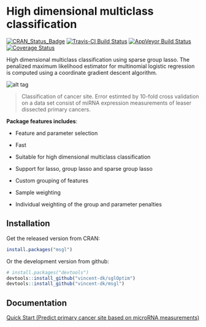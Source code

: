# High dimensional multiclass classification

[![CRAN_Status_Badge](http://www.r-pkg.org/badges/version/msgl)](http://cran.r-project.org/package=msgl)
[![Travis-CI Build Status](https://travis-ci.org/vincent-dk/msgl.svg?branch=master)](https://travis-ci.org/vincent-dk/msgl)
[![AppVeyor Build Status](https://ci.appveyor.com/api/projects/status/github/vincent-dk/msgl?branch=master&svg=true)](https://ci.appveyor.com/project/vincent-dk/msgl)
[![Coverage Status](https://codecov.io/github/vincent-dk/msgl/coverage.svg?branch=master)](https://codecov.io/github/vincent-dk/msgl?branch=master)


High dimensional multiclass classification using sparse group lasso. The penalized maximum likelihood estimator for multinomial logistic regression is computed using a coordinate gradient descent algorithm.

![alt tag](https://raw.github.com/vincent-dk/msgl/master/fig1.png)
> Classification of cancer site. Error estimted by 10-fold cross validation on a data set consist of miRNA expression measurements of leaser dissected primary cancers.

**Package features includes**:

* Feature and parameter selection

* Fast

* Suitable for high dimensional multiclass classification

* Support for lasso, group lasso and sparse group lasso

* Custom grouping of features

* Sample weighting

* Individual weighting of the group and parameter penalties

## Installation

Get the released version from CRAN:

```R
install.packages("msgl")
```

Or the development version from github:

```R
# install.packages("devtools")
devtools::install_github("vincent-dk/sglOptim")
devtools::install_github("vincent-dk/msgl")
```
## Documentation

[Quick Start (Predict primary cancer site based on microRNA measurements) ](quick-start.md)

